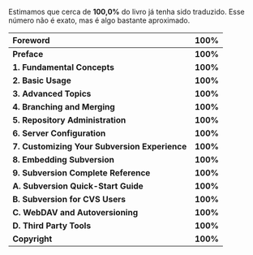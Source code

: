 Estimamos que cerca de **100,0%** do livro já tenha sido traduzido. Esse número não é exato, mas é algo bastante aproximado.

| **Foreword**                                  | **100%** |
|:----------------------------------------------|:---------|
| **Preface**                                   | **100%** |
| **1. Fundamental Concepts**                   | **100%** |
| **2. Basic Usage**                            | **100%** |
| **3. Advanced Topics**                        | **100%** |
| **4. Branching and Merging**                  | **100%** |
| **5. Repository Administration**              | **100%** |
| **6. Server Configuration**                   | **100%** |
| **7. Customizing Your Subversion Experience** | **100%** |
| **8. Embedding Subversion**                   | **100%** |
| **9. Subversion Complete Reference**          | **100%** |
| **A. Subversion Quick-Start Guide**           | **100%** |
| **B. Subversion for CVS Users**               | **100%** |
| **C. WebDAV and Autoversioning**              | **100%** |
| **D. Third Party Tools**                      | **100%** |
| **Copyright**                                 | **100%** |